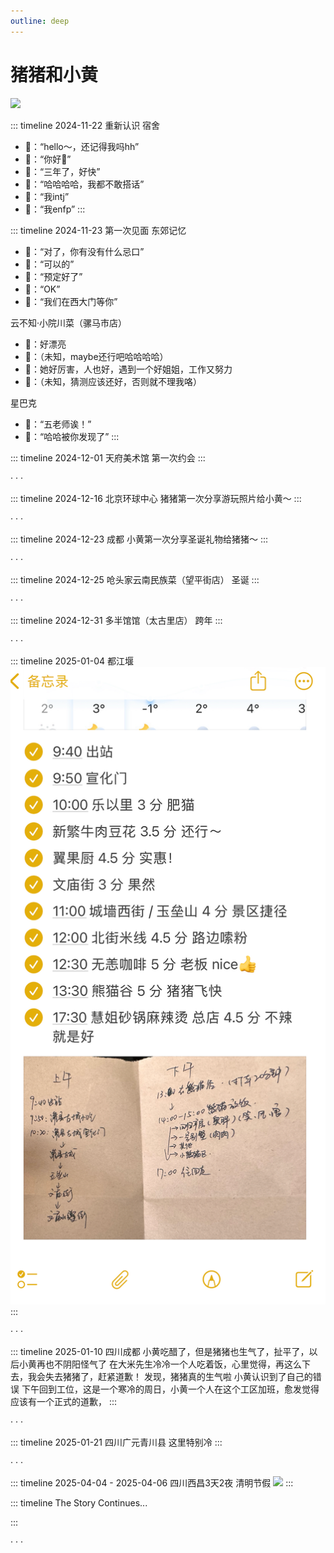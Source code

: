```yaml
---
outline: deep
---
```


<EncryptedContent>
 
# 猪猪和小黄

<Timer>
</Timer>

![](https://raw.githubusercontent.com/cheng000/picture/main/vitepress-blog/20250202233725.png)

::: timeline 2024-11-22 重新认识
宿舍
  - 👨：“hello～，还记得我吗hh”
  - 👩：“你好👋”
  - 👨：“三年了，好快”
  - 👩：“哈哈哈哈，我都不敢搭话”
  - 👨：“我intj”
  - 👩：“我enfp”
:::

::: timeline 2024-11-23 第一次见面
东郊记忆
  - 👨：“对了，你有没有什么忌口”
  - 👩：“可以的”
  - 👨：“预定好了”
  - 👩：“OK”
  - 👩：“我们在西大门等你”  

云不知·小院川菜（骡马市店）  
  - 👨：好漂亮
  - 👩：（未知，maybe还行吧哈哈哈哈）
  - 👨：她好厉害，人也好，遇到一个好姐姐，工作又努力
  - 👩：（未知，猜测应该还好，否则就不理我咯）

星巴克
  - 👨：“五老师诶！”
  - 👩：“哈哈被你发现了”
:::

::: timeline 2024-12-01 天府美术馆 第一次约会
:::

·
·
·

::: timeline 2024-12-16 北京环球中心 猪猪第一次分享游玩照片给小黄～
:::

·
·
·

::: timeline 2024-12-23 成都 小黄第一次分享圣诞礼物给猪猪～
:::

·
·
·

::: timeline 2024-12-25 呛头家云南民族菜（望平街店） 圣诞
:::

·
·
·

::: timeline 2024-12-31 多半馆馆（太古里店） 跨年
:::

·
·
·

::: timeline 2025-01-04 都江堰
![](https://raw.githubusercontent.com/cheng000/picture/main/vitepress-blog/20250226213055.png)
:::

·
·
·

::: timeline 2025-01-10 四川成都
  小黄吃醋了，但是猪猪也生气了，扯平了，以后小黄再也不阴阳怪气了
  在大米先生冷冷一个人吃着饭，心里觉得，再这么下去，我会失去猪猪了，赶紧道歉！
  发现，猪猪真的生气啦
  小黄认识到了自己的错误
  下午回到工位，这是一个寒冷的周日，小黄一个人在这个工区加班，愈发觉得应该有一个正式的道歉，
:::

·
·
·


::: timeline 2025-01-21 四川广元青川县
  这里特别冷
:::

·
·
·


::: timeline 2025-04-04 - 2025-04-06 四川西昌3天2夜 清明节假
  ![](https://raw.githubusercontent.com/cheng000/picture/main/vitepress-blog/IMG_3596.png)
:::

::: timeline The Story Continues...

:::

·
·
·
<Timer>
</Timer>
</EncryptedContent>

